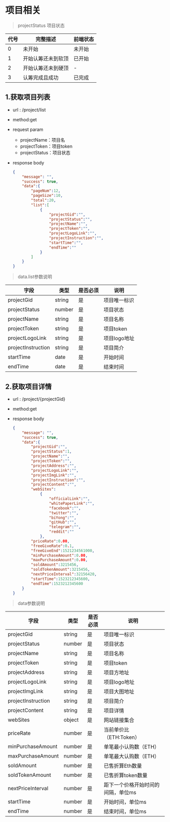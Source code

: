<!-- toc -->

# 项目相关

> projectStatus 项目状态

|代号|完整描述|前端状态|
|---|---|---|
|0|未开始|未开始|
|1|开始认筹还未到软顶|已开始|
|2|开始认筹还未到硬顶|-|
|3|认筹完成且成功|已完成|

## 1.获取项目列表

- url : /project/list
- method:get
- request param
  - projectName：项目名
  - projectToken：项目token
  - projectStatus：项目状态
- response body

    ```json
    {
        "message": "",
        "success": true,
        "data":{
            "pageNum":12,
            "pageSize":10,
            "total":20,
            "list":[
                {
                    "projectGid":"",
                    "projectStatus":"",
                    "projectName":"",
                    "projectToken":"",
                    "projectLogoLink":"",
                    "projectInstruction":"",
                    "startTime":"",
                    "endTime":""
                }
            ]
        }
    }
    ```

> data.list参数说明

|字段|类型|是否必须|说明|
|---|---|---|---|
|projectGid|string|是|项目唯一标识|
|projectStatus|number|是|项目状态|
|projectName|string|是|项目名称|
|projectToken|string|是|项目token|
|projectLogoLink|string|是|项目logo地址|
|projectInstruction|string|是|项目简介|
|startTime|date|是|开始时间|
|endTime|date|是|结束时间|

## 2.获取项目详情

- url : /project/{projectGid}
- method:get
- response body

    ```json
    {
        "message": "",
        "success": true,
        "data":{
            "projectGid":"",
            "projectStatus":1,
            "projectName":"",
            "projectToken":"",
            "projectAddress":"",
            "projectLogoLink":"",
            "projectImgLink":"",
            "projectInstruction":"",
            "projectContent":"",
            "webSites":
                {
                    "officialLink":"",
                    "whitePaperLink":"",
                    "facebook":"",
                    "twitter":"",
                    "biYong":"",
                    "gitHub":"",
                    "telegram":"",
                    "reddit":""
                },
            "priceRate":0.00,
            "freeGiveRate":0.1,
            "freeGiveEnd":1521234561000,
            "minPurchaseAmount":0.00,
            "maxPurchaseAmount":0.00,
            "soldAmount":3215456,
            "soldTokenAmount":3215456,
            "nextPriceInterval":32156420,
            "startTime":1523212345600,
            "endTime":1523212345600
        }
    }
    ```

> data参数说明

|字段|类型|是否必须|说明|
|---|---|---|---|
|projectGid|string|是|项目唯一标识|
|projectStatus|number|是|项目状态|
|projectName|string|是|项目名称|
|projectToken|string|是|项目token|
|projectAddress|string|是|项目方地址|
|projectLogoLink|string|是|项目logo地址|
|projectImgLink|string|是|项目大图地址|
|projectInstruction|string|是|项目简介|
|projectContent|string|是|项目详情|
|webSites|object|是|网站链接集合|
|priceRate|number|是|当前单价比（ETH:Token）|
|minPurchaseAmount|number|是|单笔最小认购数（ETH）|
|maxPurchaseAmount|number|是|单笔最大认购数（ETH）|
|soldAmount|number|是|已售折算Eth数量|
|soldTokenAmount|number|是|已售折算token数量|
|nextPriceInterval|number|是|距下一个价格开始时间的间隔，单位ms|
|startTime|number|是|开始时间，单位ms|
|endTime|number|是|结束时间，单位ms|
